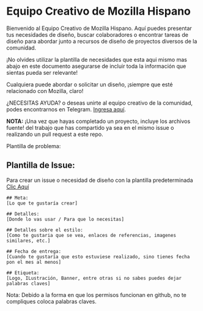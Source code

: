 # Equipo Creativo de Mozilla Hispano

Bienvenido al Equipo Creativo de Mozilla Hispano. Aquí puedes presentar tus necesidades de diseño, buscar colaboradores o encontrar tareas de diseño para abordar junto a recursos de diseño de proyectos diversos de la comunidad. 

¡No olvides utilizar la plantilla de necesidades que esta aqui mismo mas abajo en este documento asegurarse de incluir toda la información que sientas pueda ser relevante!

Cualquiera puede abordar o solicitar un diseño, ¡siempre que esté relacionado con Mozilla, claro!

¿NECESITAS AYUDA? o deseas unirte al equipo creativo de la comunidad, podes encontrarnos en Telegram. [Ingresa aquí](https://t.me/ECMozHispano).

**NOTA:** ¡Una vez que hayas completado un proyecto, incluye los archivos fuente! del trabajo que has compartido ya sea en el mismo issue o realizando un pull request a este repo.

Plantilla de problema:

## Plantilla de Issue:

Para crear un issue o necesidad de diseño con la plantilla predeterminada [Clic Aquí](https://github.com/mozillahispano/equipoCreativo/issues/new?body=%23%23%20Meta%3A%0A%5BLo%20que%20te%20gustar%C3%ADa%20crear%5D%0A%0A%23%23%20Detalles%3A%0A%5BDonde%20lo%20vas%20usar%20%2F%20Para%20que%20lo%20necesitas%5D%0A%0A%23%23%20Detalles%20sobre%20el%20estilo%3A%0A%5BComo%20te%20gustaria%20que%20se%20vea%2C%20enlaces%20de%20referencias%2C%20imagenes%20similares%2C%20etc.%5D%0A%0A%23%23%20Fecha%20de%20entrega%3A%0A%5BCuando%20te%20gustar%C3%ADa%20que%20esto%20estuviese%20realizado%2C%20sino%20tienes%20fecha%20pon%20el%20mes%20al%20menos%5D%0A%0A%23%23%20Etiqueta%3A%0A%5BLogo%2C%20ILustraci%C3%B3n%2C%20Banner%2C%20entre%20otras%20si%20no%20sabes%20puedes%20dejar%20palabras%20claves%5D) 
 
```
## Meta:
[Lo que te gustaría crear]

## Detalles:
[Donde lo vas usar / Para que lo necesitas]

## Detalles sobre el estilo:
[Como te gustaria que se vea, enlaces de referencias, imagenes similares, etc.]

## Fecha de entrega:
[Cuando te gustaría que esto estuviese realizado, sino tienes fecha pon el mes al menos]

## Etiqueta:
[Logo, ILustración, Banner, entre otras si no sabes puedes dejar palabras claves]
```
Nota: Debido a la forma en que los permisos funcionan en github, no te compliques coloca palabras claves.

